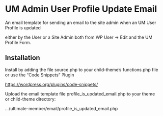 # UM Admin User Profile Update Email

An email template for sending an email to the site admin when an UM User Profile is updated 

either by the User or a Site Admin both from WP User -> Edit and the UM Profile Form.

## Installation
Install by adding the file source.php to your child-theme’s functions.php file
or use the “Code Snippets” Plugin

https://wordpress.org/plugins/code-snippets/

Upload the email template file profile_is_updated_email.php to your theme or child-theme directory: 

.../ultimate-member/email/profile_is_updated_email.php
